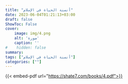 ```yaml
---
title: "أنسنة الحياة في الإسلام"
date: 2023-06-04T01:21:13+03:00
draft: false
ShowToc: False
cover:
    image: img/4.png
    alt: 'صورة'
    caption: ''
#    hidden: false
summary: 
tags: ["أنسنة الحياة في الإسلام"]
categories: [""]
---
```

{{< embed-pdf url="https://shate7.com/books/4.pdf">}} 

